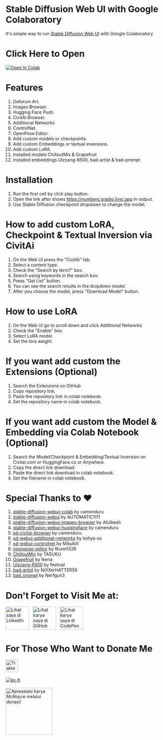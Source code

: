 # Stable Diffusion Web UI with Google Colaboratory
It's simple way to run [Stable Diffusion Web UI](https://github.com/AUTOMATIC1111/stable-diffusion-webui) with Google Colaboratory

# Click Here to Open
<a href="https://colab.research.google.com/github/McRoyce/stable-diffusion-webui-colaboratory/blob/main/SD_Web_UI.ipynb" target="_parent"><img src="https://colab.research.google.com/assets/colab-badge.svg" alt="Open In Colab"/></a>

# Features
1. Deforum Art.
2. Images Browser.
3. Hugging Face Push. 
4. CivitAi Browser.
5. Additional Networks
6. ControlNet.
7. OpenPose Editor.
8. Add custom models or checkpoints.
9. Add custom Embeddings or textual inversions.
10. Add custom LoRA.
11. Installed models ChilloutMix & Grapefruit
12. Installed embeddings Ulzzang-6500, bad-artist & bad-prompt

# Installation
1. Run the first cell by click play button.
2. Open the link after shows https://numbers.gradio.live/.app in output.
3. Use Stable Diffusion checkpoint dropdown to change the model.

# How to add custom LoRA, Checkpoint & Textual Inversion via CivitAi
1. On the Web UI press the "CivitAi" tab.
2. Select a content type.
3. Check the "Search by term?" box.
4. Search using keywords in the search box.
5. Press "Get List" button.
6. You can see the search results in the dropdown model.
7. After you choose the model, press "Download Model" button.

# How to use LoRA
1. On the Web UI go to scroll down and click Additional Networks.
2. Check the "Enable" box.
3. Select LoRA model.
4. Set the lora weight.

# If you want add custom the Extensions (Optional)
1. Search the Extensions on GitHub
2. Copy repository link.
3. Paste the repository link in colab notebook.
4. Set the repository name in colab notebook.

# If you want add custom the Model & Embedding via Colab Notebook (Optional)
1. Search the Model/Checkpoint & Embedding/Textual Inversion on Civitai.com or HuggingFace.co or Anywhere.
2. Copy the direct link download.
3. Paste the direct link download in colab notebook.
4. Set the filename in colab notebook.

# Special Thanks to ❤
1. [stable-diffusion-webui-colab](https://github.com/camenduru/stable-diffusion-webui-colab) by camenduru
2. [stable-diffusion-webui](https://github.com/AUTOMATIC1111/stable-diffusion-webui) by AUTOMATIC1111
3. [stable-diffusion-webui-images-browser](https://github.com/AlUlkesh/stable-diffusion-webui-images-browser) by AlUlkesh
4. [stable-diffusion-webui-huggingface](https://github.com/camenduru/stable-diffusion-webui-huggingface) by camenduru
5. [sd-civitai-browser](https://github.com/camenduru/sd-civitai-browser) by camenduru
6. [sd-webui-additional-networks](https://github.com/kohya-ss/sd-webui-additional-networks) by kohya-ss
7. [sd-webui-controlnet](https://github.com/Mikubill/sd-webui-controlnet) by Mikubill
8. [openpose-editor](https://github.com/fkunn1326/openpose-editor) by fkunn1326
9. [ChilloutMix](https://civitai.com/models/6424/chilloutmix) by TASUKU
10. [Grapefruit](https://civitai.com/models/2583/grapefruit-hentai-model) by Ikena
11. [Ulzzang-6500](https://civitai.com/models/8109/ulzzang-6500-korean-doll-aesthetic) by festival
12. [bad-artist](https://huggingface.co/NiXXerHATTER59/bad-artist) by NiXXerHATTER59
13. [bad_prompt](https://huggingface.co/datasets/Nerfgun3/bad_prompt) by Nerfgun3

# Don't Forget to Visit Me at:
<a href="https://www.linkedin.com/in/muhamad-faisal-fikri-dewantoro-18655b226" title="Kunjungi LinkedIn saya"> <img src="https://cdn-icons-png.flaticon.com/512/174/174857.png" width="75px" alt="Lihat saya di LinkedIn"></a> &nbsp;
<a href="https://github.com/McRoyce" title="Kunjungi GitHub saya"> <img src="https://cdn-icons-png.flaticon.com/512/25/25231.png" width="75px" alt="Lihat karya saya di GitHub"></a> &nbsp;
<a href="https://codepen.io/mcroyce" title="Kunjungi CodePen saya"> <img src="https://cdn-icons-png.flaticon.com/512/2111/2111501.png" width="75px" alt="Lihat karya saya di CodePen"></a>

# For Those Who Want to Donate Me
<a href="https://trakteer.id/McRoyce" target="_blank"><img id="wse-buttons-preview" src="https://cdn.trakteer.id/images/embed/trbtn-red-1.png" style="border:0px;height:40px;" alt="Trakteer Saya" height="40"></a><br><br>
[![ko-fi](https://ko-fi.com/img/githubbutton_sm.svg)](https://ko-fi.com/S6S7A9I8Q)<br><br>
<a href="https://saweria.co/McRoyce" title="Donasi untuk karya McRoyce"> <img src="https://i.ibb.co/8cg9SQS/index.png" width="150px" alt="Apreasiasi karya McRoyce melalui donasi!"></a>
